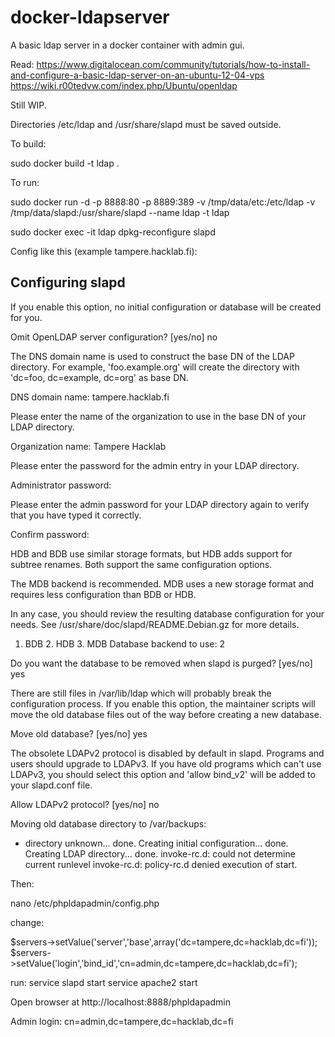 # docker-ldapserver

A basic ldap server in a docker container with admin gui.

Read:
https://www.digitalocean.com/community/tutorials/how-to-install-and-configure-a-basic-ldap-server-on-an-ubuntu-12-04-vps
https://wiki.r00tedvw.com/index.php/Ubuntu/openldap

Still WIP.


Directories /etc/ldap and /usr/share/slapd must be saved outside.

To build:

sudo docker build -t ldap .

To run:

sudo docker run -d -p 8888:80 -p 8889:389 -v /tmp/data/etc:/etc/ldap -v /tmp/data/slapd:/usr/share/slapd --name ldap -t ldap 

sudo docker exec -it ldap dpkg-reconfigure slapd

Config like this (example tampere.hacklab.fi):

Configuring slapd
-----------------

If you enable this option, no initial configuration or database will be created for you.

Omit OpenLDAP server configuration? [yes/no] no

The DNS domain name is used to construct the base DN of the LDAP directory. For example, 'foo.example.org' will create the directory with 'dc=foo, dc=example, dc=org' as base DN.

DNS domain name: tampere.hacklab.fi

Please enter the name of the organization to use in the base DN of your LDAP directory.

Organization name: Tampere Hacklab

Please enter the password for the admin entry in your LDAP directory.

Administrator password: 

Please enter the admin password for your LDAP directory again to verify that you have typed it correctly.

Confirm password: 

HDB and BDB use similar storage formats, but HDB adds support for subtree renames. Both support the same configuration options.

The MDB backend is recommended. MDB uses a new storage format and requires less configuration than BDB or HDB.

In any case, you should review the resulting database configuration for your needs. See /usr/share/doc/slapd/README.Debian.gz for more details.

  1. BDB  2. HDB  3. MDB
Database backend to use: 2

Do you want the database to be removed when slapd is purged? [yes/no] yes

There are still files in /var/lib/ldap which will probably break the configuration process. If you enable this option, the maintainer scripts will move the old database files out of the way
before creating a new database.

Move old database? [yes/no] yes

The obsolete LDAPv2 protocol is disabled by default in slapd. Programs and users should upgrade to LDAPv3.  If you have old programs which can't use LDAPv3, you should select this option and
'allow bind_v2' will be added to your slapd.conf file.

Allow LDAPv2 protocol? [yes/no] no

  Moving old database directory to /var/backups:
  - directory unknown... done.
  Creating initial configuration... done.
  Creating LDAP directory... done.
invoke-rc.d: could not determine current runlevel
invoke-rc.d: policy-rc.d denied execution of start.


Then:

nano /etc/phpldapadmin/config.php


change:

$servers->setValue('server','base',array('dc=tampere,dc=hacklab,dc=fi'));
$servers->setValue('login','bind_id','cn=admin,dc=tampere,dc=hacklab,dc=fi');

run:
service slapd start
service apache2 start

Open browser at http://localhost:8888/phpldapadmin

Admin login: cn=admin,dc=tampere,dc=hacklab,dc=fi

